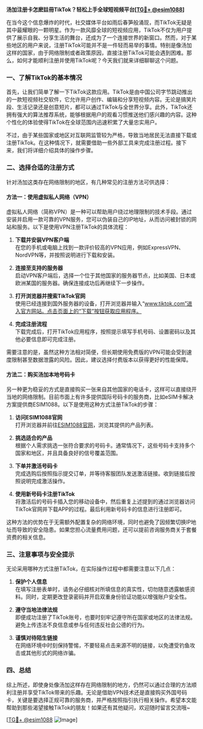 **汤加注册卡怎麽註冊TikTok？轻松上手全球短视频平台[[TG💪+ @esim1088](https://t.me/s/esim1088)]**

在当今这个信息爆炸的时代，社交媒体平台如雨后春笋般涌现，而TikTok无疑是其中最耀眼的一颗明星。作为一款风靡全球的短视频应用，TikTok不仅为用户提供了展示自我、分享生活的舞台，还成为了一个连接世界的新窗口。然而，对于某些地区的用户来说，注册TikTok可能并不是一件轻而易举的事情。特别是像汤加这样的国家，由于网络限制或者政策原因，直接注册TikTok可能会遇到困难。那么，如何才能顺利注册并使用TikTok呢？今天我们就来详细聊聊这个问题。

### 一、了解TikTok的基本情况

首先，让我们简单了解一下TikTok这款应用。TikTok是由中国公司字节跳动推出的一款短视频社交软件，它允许用户创作、编辑和分享短视频内容。无论是搞笑片段、生活记录还是创意短片，都可以通过TikTok与全世界分享。此外，TikTok还拥有强大的算法推荐系统，能够根据用户的观看习惯推送他们感兴趣的内容。这种个性化的体验使得TikTok在全球范围内迅速积累了大量忠实用户。

不过，由于某些国家或地区对互联网监管较为严格，导致当地居民无法直接下载或注册TikTok。在这种情况下，就需要借助一些外部工具来完成注册过程。接下来，我们将详细介绍具体的操作步骤。

### 二、选择合适的注册方式

针对汤加这类存在网络限制的地区，有几种常见的注册方法可供选择：

#### 方法一：使用虚拟私人网络（VPN）

虚拟私人网络（简称VPN）是一种可以帮助用户绕过地理限制的技术手段。通过安装并启用一款可靠的VPN服务，您可以伪装自己的IP地址，从而访问被封锁的网站和服务。以下是使用VPN注册TikTok的具体流程：

1. **下载并安装VPN客户端**  
   在您的手机或电脑上找到一款评价较高的VPN应用，例如ExpressVPN、NordVPN等，并按照说明进行下载和安装。
   
2. **连接至支持的服务器**  
   启动VPN客户端后，选择一个位于其他国家的服务器节点，比如美国、日本或欧洲某国的服务器。确保连接成功后再继续下一步操作。

3. **打开浏览器并搜索TikTok官网**  
   使用已经连接到国外服务器的设备，打开浏览器并输入“www.tiktok.com”进入官方网站。点击页面上的“下载”按钮获取应用程序。

4. **完成注册流程**  
   下载完成后，打开TikTok应用程序，按照提示填写手机号码、设置密码以及其他必要信息即可完成注册。

需要注意的是，虽然这种方法相对简便，但长期使用免费版的VPN可能会受到速度限制甚至数据泄露的风险。因此，建议选择付费版本以获得更好的性能保障。

#### 方法二：购买汤加本地号码卡

另一种更为稳妥的方式是直接购买一张来自其他国家的电话卡，这样可以直接绕开当地的网络限制。目前市面上有许多提供国际号码卡的服务商，比如eSIM卡解决方案提供商ESIM1088。以下是使用这种方式注册TikTok的步骤：

1. **访问ESIM1088官网**  
   打开浏览器并前往[ESIM1088官网](https://esim1088.com)，浏览其提供的产品列表。

2. **挑选适合的产品**  
   根据个人需求挑选一张符合要求的号码卡。通常情况下，这些号码卡支持多个国家和地区，并且具备良好的信号覆盖范围。

3. **下单并激活号码卡**  
   完成选购后按照指示提交订单，并等待客服团队发送激活链接。收到链接后按照说明完成激活操作。

4. **使用新号码卡注册TikTok**  
   将激活后的号码卡插入您的移动设备中，然后重复上述提到的通过浏览器访问TikTok官网并下载APP的过程。最后利用新号码卡的信息进行注册即可。

这种方法的优势在于无需额外配置复杂的网络环境，同时也避免了因频繁切换IP地址而导致的安全隐患。如果您担心流量费用问题，还可以提前咨询服务商关于套餐资费的相关信息。

### 三、注意事项与安全提示

无论采用哪种方式注册TikTok，在实际操作过程中都需要注意以下几点：

1. **保护个人信息**  
   在填写注册表单时，请务必仔细核对所填信息的真实性，切勿随意透露敏感资料。同时，定期更改登录密码并开启双重身份验证功能以增强账户安全性。

2. **遵守当地法律法规**  
   即便成功注册了TikTok账号，也要时刻牢记遵守所在国家或地区的法律法规。避免上传违法不良信息或参与任何违反社会公德的行为。

3. **谨慎对待陌生链接**  
   在网络环境中时刻保持警惕，不要轻易点击来源不明的链接，以免遭受钓鱼攻击或其他形式的网络诈骗。

### 四、总结

综上所述，即使身处像汤加这样存在网络限制的地方，仍然可以通过合理的方法顺利注册并享受TikTok带来的乐趣。无论是借助VPN技术还是直接购买外国号码卡，关键是要选择正规可靠的服务商，并严格按照指引执行相关操作。希望本文能帮助到那些渴望接触TikTok的朋友！如果还有其他疑问，欢迎随时留言交流哦~

[[TG💪+ @esim1088](https://t.me/s/esim1088) ![Image](https://i.postimg.cc/4NQfJmqS/Snipaste-2025-05-13-00-14-12.png)]